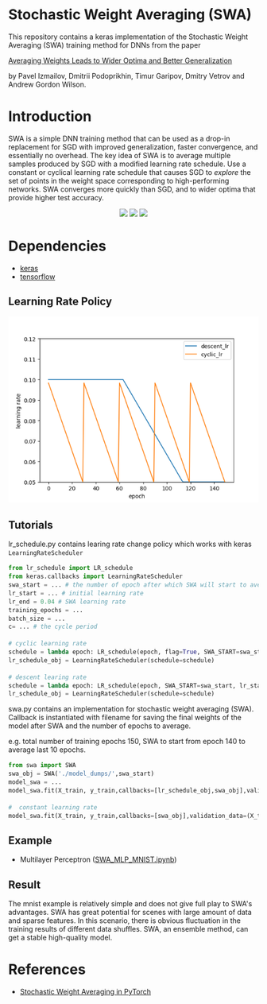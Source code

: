 # Stochastic Weight Averaging (SWA)
This repository contains a keras implementation of the Stochastic Weight Averaging (SWA) training method for DNNs from the paper

[Averaging Weights Leads to Wider Optima and Better Generalization](https://arxiv.org/abs/1803.05407)

by Pavel Izmailov, Dmitrii Podoprikhin, Timur Garipov, Dmitry Vetrov and Andrew Gordon Wilson.

# Introduction

SWA is a simple DNN training method that can be used as a drop-in replacement for SGD with improved generalization, faster convergence, and essentially no overhead. The key idea of SWA is to average multiple samples produced by SGD with a modified learning rate schedule. Use a constant or cyclical learning rate schedule that causes SGD to _explore_ the set of points in the weight space corresponding to high-performing networks. SWA converges more quickly than SGD, and to wider optima that provide higher test accuracy. 

<p align="center">
  <img src="https://user-images.githubusercontent.com/14368801/37633888-89fdc05a-2bca-11e8-88aa-dd3661a44c3f.png" width=250>
  <img src="https://user-images.githubusercontent.com/14368801/37633885-89d809a0-2bca-11e8-8d57-3bd78734cea3.png" width=250>
  <img src="https://user-images.githubusercontent.com/14368801/37633887-89e93784-2bca-11e8-9d71-a385ea72ff7c.png" width=250>
</p>

# Dependencies
* [keras](https://github.com/keras-team/keras)
* [tensorflow](https://github.com/tensorflow/tensorflow)

## Learning Rate Policy
![](./img/lr.png)

## Tutorials
lr_schedule.py contains learing rate change policy which works with keras `LearningRateScheduler`
```python
from lr_schedule import LR_schedule
from keras.callbacks import LearningRateScheduler
swa_start = ... # the number of epoch after which SWA will start to average models
lr_start = ... # initial learning rate
lr_end = 0.04 # SWA learning rate 
training_epochs = ...
batch_size = ...
c= ... # the cycle period

# cyclic learning rate
schedule = lambda epoch: LR_schedule(epoch, flag=True, SWA_START=swa_start, lr_start=lr_start, lr_end=lr_end, c=c)
lr_schedule_obj = LearningRateScheduler(schedule=schedule)

# descent learing rate
schedule = lambda epoch: LR_schedule(epoch, SWA_START=swa_start, lr_start=lr_start, lr_end=lr_end)
lr_schedule_obj = LearningRateScheduler(schedule=schedule)
```
swa.py contains an implementation for stochastic weight averaging (SWA). 
Callback is instantiated with filename for saving the final weights of the model after SWA and the number of epochs to average.

e.g. total number of training epochs 150, SWA to start from epoch 140 to average last 10 epochs.
```python
from swa import SWA
swa_obj = SWA('./model_dumps/',swa_start)
model_swa = ...
model_swa.fit(X_train, y_train,callbacks=[lr_schedule_obj,swa_obj],validation_data=(X_test, y_test),epochs=training_epochs,batch_size=batch_size)

#  constant learning rate
model_swa.fit(X_train, y_train,callbacks=[swa_obj],validation_data=(X_test, y_test),epochs=training_epochs,batch_size=batch_size)
```
## Example
- Multilayer Perceptron ([SWA_MLP_MNIST.ipynb](https://github.com/xuyiqiang-learn/SWA_keras/blob/master/SWA_MLP_MNIST.ipynb))

## Result
The mnist example is relatively simple and does not give full play to SWA's advantages.  SWA has great potential for scenes with large amount of data and sparse features.  In this scenario, there is obvious fluctuation in the training results of different data shuffles. SWA, an ensemble method, can get a stable high-quality model.
# References
 * [Stochastic Weight Averaging in PyTorch](https://github.com/timgaripov/swa)
 


